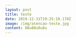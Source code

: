 ```yaml
---
layout: post
title: teste
date: 2019-12-31T19:25:19.178Z
image: /img/atencao-teste.jpg
content: 88u88u8u8u
---
```

